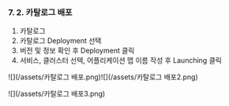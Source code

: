 ### 7. 2. 카탈로그 배포

1. 카탈로그
2. 카탈로그 Deployment 선택
3. 버전 및 정보 확인 후 Deployment 클릭
4. 서비스, 클러스터 선택, 어플리케이션 맵 이름 작성 후 Launching 클릭 

![](/assets/카탈로그 배포.png)![](/assets/카탈로그 배포2.png)

![](/assets/카탈로그 배포3.png)

